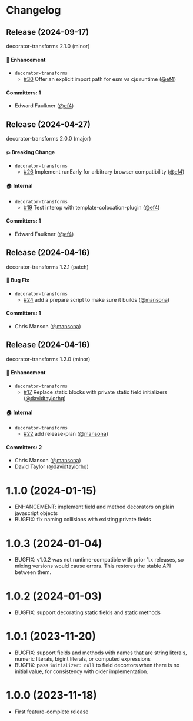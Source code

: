 # Changelog

## Release (2024-09-17)

decorator-transforms 2.1.0 (minor)

#### :rocket: Enhancement
* `decorator-transforms`
  * [#30](https://github.com/ef4/decorator-transforms/pull/30) Offer an explicit import path for esm vs cjs runtime ([@ef4](https://github.com/ef4))

#### Committers: 1
- Edward Faulkner ([@ef4](https://github.com/ef4))

## Release (2024-04-27)

decorator-transforms 2.0.0 (major)

#### :boom: Breaking Change
* `decorator-transforms`
  * [#26](https://github.com/ef4/decorator-transforms/pull/26) Implement runEarly for arbitrary browser compatibility ([@ef4](https://github.com/ef4))

#### :house: Internal
* `decorator-transforms`
  * [#19](https://github.com/ef4/decorator-transforms/pull/19) Test interop with template-colocation-plugin ([@ef4](https://github.com/ef4))

#### Committers: 1
- Edward Faulkner ([@ef4](https://github.com/ef4))

## Release (2024-04-16)

decorator-transforms 1.2.1 (patch)

#### :bug: Bug Fix
* `decorator-transforms`
  * [#24](https://github.com/ef4/decorator-transforms/pull/24) add a prepare script to make sure it builds ([@mansona](https://github.com/mansona))

#### Committers: 1
- Chris Manson ([@mansona](https://github.com/mansona))

## Release (2024-04-16)

decorator-transforms 1.2.0 (minor)

#### :rocket: Enhancement
* `decorator-transforms`
  * [#17](https://github.com/ef4/decorator-transforms/pull/17) Replace static blocks with private static field initializers ([@davidtaylorhq](https://github.com/davidtaylorhq))

#### :house: Internal
* `decorator-transforms`
  * [#22](https://github.com/ef4/decorator-transforms/pull/22) add release-plan ([@mansona](https://github.com/mansona))

#### Committers: 2
- Chris Manson ([@mansona](https://github.com/mansona))
- David Taylor ([@davidtaylorhq](https://github.com/davidtaylorhq))

# 1.1.0 (2024-01-15)

- ENHANCEMENT: implement field and method decorators on plain javascript objects
- BUGFIX: fix naming collisions with existing private fields

# 1.0.3 (2024-01-04)

- BUGFIX: v1.0.2 was not runtime-compatible with prior 1.x releases, so mixing versions would cause errors. This restores the stable API between them.

# 1.0.2 (2024-01-03)

- BUGFIX: support decorating static fields and static methods

# 1.0.1 (2023-11-20)

- BUGFIX: support fields and methods with names that are string literals, numeric literals, bigint literals, or computed expressions
- BUGFIX: pass `initializer: null` to field decortors when there is no initial value, for consistency with older implementation.

# 1.0.0 (2023-11-18)

- First feature-complete release
